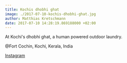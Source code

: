 ```yaml
---
title: Kochis dhobhi ghat
image: ./2017-07-10-kochis-dhobhi-ghat.jpg
author: Matthias Kretschmann
date: 2017-07-10 14:28:19.869188000 +02:00
---
```


At Kochi's dhobhi ghat, a human powered outdoor laundry.

@Fort Cochin, Kochi, Kerala, India

[Instagram](https://www.instagram.com/p/BWfwVoOl9Sd)
